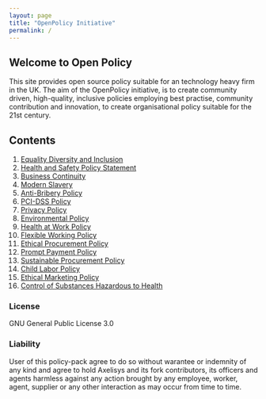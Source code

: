 ```yaml
---
layout: page
title: "OpenPolicy Initiative"
permalink: /
---
```


## Welcome to Open Policy

This site provides open source policy suitable for an technology heavy firm in the UK. The aim of the OpenPolicy initiative, is to create community driven, high-quality, inclusive policies employing best practise, community contribution and innovation, to create organisational policy suitable for the 21st century. 

## Contents

1. [Equality Diversity and Inclusion](equality_diversity_and_inclusion.md)
2. [Health and Safety Policy Statement](health_and_safety_policy_statement.md)
3. [Business Continuity](business_continuity_policy.md)
4. [Modern Slavery](modern_slavery_policy.md)
5. [Anti-Bribery Policy](anti-bribery_policy.md)
6. [PCI-DSS Policy](PCI-DSS_policy.md)
7. [Privacy Policy](privacy_policy.md)
8. [Environmental Policy](environmental_policy.md)
9. [Health at Work Policy](health_at_work_policy.md)
10. [Flexible Working Policy](flexible_working_policy.md)
11. [Ethical Procurement Policy](ethical_procurement_policy.md)
12. [Prompt Payment Policy](prompt_payment_policy.md)
13. [Sustainable Procurement Policy](sustainable_procurement_policy.md)
14. [Child Labor Policy](child_labour_policy.md)
15. [Ethical Marketing Policy](ethical_marketing_policy.md)
16. [Control of Substances Hazardous to Health](coshh_policy.md)


### License
GNU General Public License 3.0

### Liability
User of this policy-pack agree to do so without warantee or indemnity of any kind and agree to hold Axelisys and its fork contributors, its officers and agents harmless against any action brought by any employee, worker, agent, supplier or any other interaction as may occur from time to time.  

